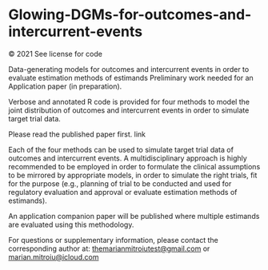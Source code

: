 # Glowing-DGMs-for-outcomes-and-intercurrent-events
© 2021 See license for code

Data-generating models for outcomes and intercurrent events in order to evaluate estimation methods of estimands
Preliminary work needed for an Application paper (in preparation).

Verbose and annotated R code is provided for four methods to model the joint distribution of outcomes and intercurrent events in order to simulate target trial data.

Please read the published paper first. link 

Each of the four methods can be used to simulate target trial data of outcomes and intercurrent events. A multidisciplinary approach is highly recommended to be employed in order to formulate the clinical assumptions to be mirrored by appropriate models, in order to simulate the right trials, fit for the purpose (e.g., planning of trial to be conducted and used for regulatory evaluation and approval or evaluate estimation methods of estimands).

An application companion paper will be published where multiple estimands are evaluated using this methodology. 

For questions or supplementary information, please contact the corresponding author at: themarianmitroiutest@gmail.com or marian.mitroiu@icloud.com
